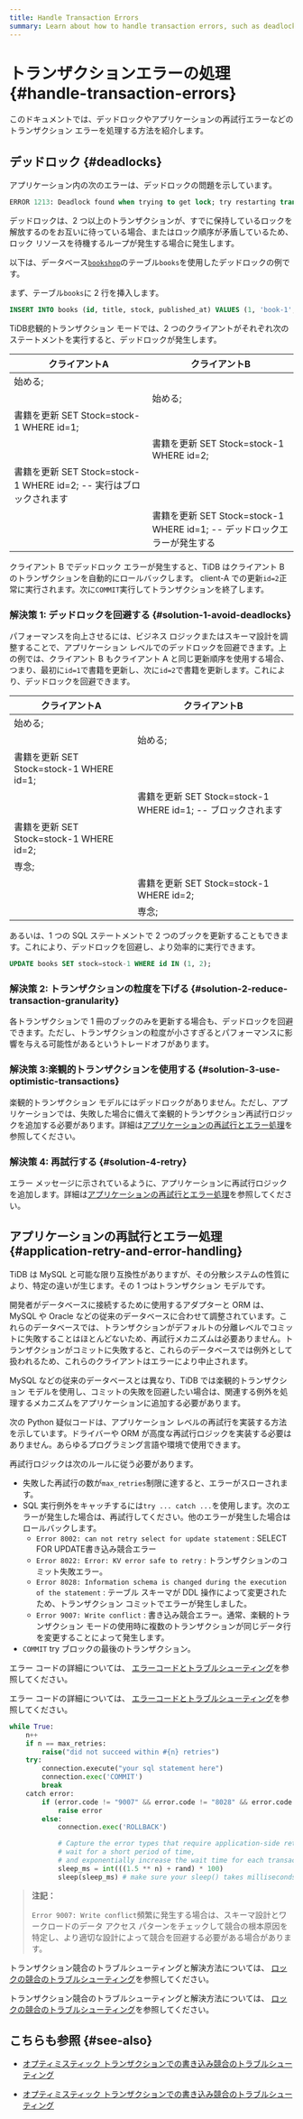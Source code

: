 ```yaml
---
title: Handle Transaction Errors
summary: Learn about how to handle transaction errors, such as deadlocks and application retry errors.
---
```


# トランザクションエラーの処理 {#handle-transaction-errors}

このドキュメントでは、デッドロックやアプリケーションの再試行エラーなどのトランザクション エラーを処理する方法を紹介します。

## デッドロック {#deadlocks}

アプリケーション内の次のエラーは、デッドロックの問題を示しています。

```sql
ERROR 1213: Deadlock found when trying to get lock; try restarting transaction
```

デッドロックは、2 つ以上のトランザクションが、すでに保持しているロックを解放するのをお互いに待っている場合、またはロック順序が矛盾しているため、ロック リソースを待機するループが発生する場合に発生します。

以下は、データベース[`bookshop`](/develop/dev-guide-bookshop-schema-design.md)のテーブル`books`を使用したデッドロックの例です。

まず、テーブル`books`に 2 行を挿入します。

```sql
INSERT INTO books (id, title, stock, published_at) VALUES (1, 'book-1', 10, now()), (2, 'book-2', 10, now());
```

TiDB悲観的トランザクション モードでは、2 つのクライアントがそれぞれ次のステートメントを実行すると、デッドロックが発生します。

| クライアントA                                            | クライアントB                                               |
| -------------------------------------------------- | ----------------------------------------------------- |
| 始める;                                               |                                                       |
|                                                    | 始める;                                                  |
| 書籍を更新 SET Stock=stock-1 WHERE id=1;                |                                                       |
|                                                    | 書籍を更新 SET Stock=stock-1 WHERE id=2;                   |
| 書籍を更新 SET Stock=stock-1 WHERE id=2; -- 実行はブロックされます |                                                       |
|                                                    | 書籍を更新 SET Stock=stock-1 WHERE id=1; -- デッドロックエラーが発生する |

クライアント B でデッドロック エラーが発生すると、TiDB はクライアント B のトランザクションを自動的にロールバックします。 client-A での更新`id=2`正常に実行されます。次に`COMMIT`実行してトランザクションを終了します。

### 解決策 1: デッドロックを回避する {#solution-1-avoid-deadlocks}

パフォーマンスを向上させるには、ビジネス ロジックまたはスキーマ設計を調整することで、アプリケーション レベルでのデッドロックを回避できます。上の例では、クライアント B もクライアント A と同じ更新順序を使用する場合、つまり、最初に`id=1`で書籍を更新し、次に`id=2`で書籍を更新します。これにより、デッドロックを回避できます。

| クライアントA                             | クライアントB                                         |
| ----------------------------------- | ----------------------------------------------- |
| 始める;                                |                                                 |
|                                     | 始める;                                            |
| 書籍を更新 SET Stock=stock-1 WHERE id=1; |                                                 |
|                                     | 書籍を更新 SET Stock=stock-1 WHERE id=1; -- ブロックされます |
| 書籍を更新 SET Stock=stock-1 WHERE id=2; |                                                 |
| 専念;                                 |                                                 |
|                                     | 書籍を更新 SET Stock=stock-1 WHERE id=2;             |
|                                     | 専念;                                             |

あるいは、1 つの SQL ステートメントで 2 つのブックを更新することもできます。これにより、デッドロックを回避し、より効率的に実行できます。

```sql
UPDATE books SET stock=stock-1 WHERE id IN (1, 2);
```

### 解決策 2: トランザクションの粒度を下げる {#solution-2-reduce-transaction-granularity}

各トランザクションで 1 冊のブックのみを更新する場合も、デッドロックを回避できます。ただし、トランザクションの粒度が小さすぎるとパフォーマンスに影響を与える可能性があるというトレードオフがあります。

### 解決策 3:楽観的トランザクションを使用する {#solution-3-use-optimistic-transactions}

楽観的トランザクション モデルにはデッドロックがありません。ただし、アプリケーションでは、失敗した場合に備えて楽観的トランザクション再試行ロジックを追加する必要があります。詳細は[アプリケーションの再試行とエラー処理](#application-retry-and-error-handling)を参照してください。

### 解決策 4: 再試行する {#solution-4-retry}

エラー メッセージに示されているように、アプリケーションに再試行ロジックを追加します。詳細は[アプリケーションの再試行とエラー処理](#application-retry-and-error-handling)を参照してください。

## アプリケーションの再試行とエラー処理 {#application-retry-and-error-handling}

TiDB は MySQL と可能な限り互換性がありますが、その分散システムの性質により、特定の違いが生じます。その 1 つはトランザクション モデルです。

開発者がデータベースに接続するために使用するアダプターと ORM は、MySQL や Oracle などの従来のデータベースに合わせて調整されています。これらのデータベースでは、トランザクションがデフォルトの分離レベルでコミットに失敗することはほとんどないため、再試行メカニズムは必要ありません。トランザクションがコミットに失敗すると、これらのデータベースでは例外として扱われるため、これらのクライアントはエラーにより中止されます。

MySQL などの従来のデータベースとは異なり、TiDB では楽観的トランザクション モデルを使用し、コミットの失敗を回避したい場合は、関連する例外を処理するメカニズムをアプリケーションに追加する必要があります。

次の Python 疑似コードは、アプリケーション レベルの再試行を実装する方法を示しています。ドライバーや ORM が高度な再試行ロジックを実装する必要はありません。あらゆるプログラミング言語や環境で使用できます。

再試行ロジックは次のルールに従う必要があります。

-   失敗した再試行の数が`max_retries`制限に達すると、エラーがスローされます。
-   SQL 実行例外をキャッチするには`try ... catch ...`を使用します。次のエラーが発生した場合は、再試行してください。他のエラーが発生した場合はロールバックします。
    -   `Error 8002: can not retry select for update statement` : SELECT FOR UPDATE書き込み競合エラー
    -   `Error 8022: Error: KV error safe to retry` : トランザクションのコミット失敗エラー。
    -   `Error 8028: Information schema is changed during the execution of the statement` : テーブル スキーマが DDL 操作によって変更されたため、トランザクション コミットでエラーが発生しました。
    -   `Error 9007: Write conflict` : 書き込み競合エラー。通常、楽観的トランザクション モードの使用時に複数のトランザクションが同じデータ行を変更することによって発生します。
-   `COMMIT` try ブロックの最後のトランザクション。

<CustomContent platform="tidb">

エラー コードの詳細については、 [エラーコードとトラブルシューティング](/error-codes.md)を参照してください。

</CustomContent>

<CustomContent platform="tidb-cloud">

エラー コードの詳細については、 [エラーコードとトラブルシューティング](https://docs.pingcap.com/tidb/stable/error-codes)を参照してください。

</CustomContent>

```python
while True:
    n++
    if n == max_retries:
        raise("did not succeed within #{n} retries")
    try:
        connection.execute("your sql statement here")
        connection.exec('COMMIT')
        break
    catch error:
        if (error.code != "9007" && error.code != "8028" && error.code != "8002" && error.code != "8022"):
            raise error
        else:
            connection.exec('ROLLBACK')

            # Capture the error types that require application-side retry,
            # wait for a short period of time,
            # and exponentially increase the wait time for each transaction failure
            sleep_ms = int(((1.5 ** n) + rand) * 100)
            sleep(sleep_ms) # make sure your sleep() takes milliseconds
```

> **注記：**
>
> `Error 9007: Write conflict`頻繁に発生する場合は、スキーマ設計とワークロードのデータ アクセス パターンをチェックして競合の根本原因を特定し、より適切な設計によって競合を回避する必要がある場合があります。

<CustomContent platform="tidb">

トランザクション競合のトラブルシューティングと解決方法については、 [ロックの競合のトラブルシューティング](/troubleshoot-lock-conflicts.md)を参照してください。

</CustomContent>

<CustomContent platform="tidb-cloud">

トランザクション競合のトラブルシューティングと解決方法については、 [ロックの競合のトラブルシューティング](https://docs.pingcap.com/tidb/stable/troubleshoot-lock-conflicts)を参照してください。

</CustomContent>

## こちらも参照 {#see-also}

<CustomContent platform="tidb">

-   [オプティミスティック トランザクションでの書き込み競合のトラブルシューティング](/troubleshoot-write-conflicts.md)

</CustomContent>

<CustomContent platform="tidb-cloud">

-   [オプティミスティック トランザクションでの書き込み競合のトラブルシューティング](https://docs.pingcap.com/tidb/stable/troubleshoot-write-conflicts)

</CustomContent>
